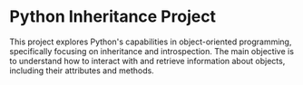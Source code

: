 # Python Inheritance Project

This project explores Python's capabilities in object-oriented programming, specifically focusing on inheritance and introspection. The main objective is to understand how to interact with and retrieve information about objects, including their attributes and methods.
